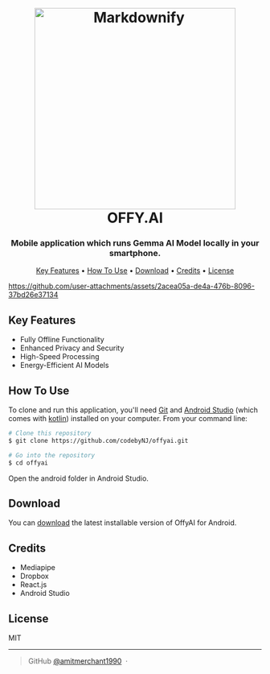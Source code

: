 
<h1 align="center">
  <br>
  <a href="http://www.amitmerchant.com/electron-markdownify"><img src="https://github.com/user-attachments/assets/f823fd93-dccb-4d1e-8973-9530114874a1" alt="Markdownify" width="400"></a>
  <br>
  OFFY.AI
  <br>
</h1>

<h3 align="center">Mobile application which runs Gemma AI Model locally in your smartphone.</h3>


<p align="center">
  <a href="#key-features">Key Features</a> •
  <a href="#how-to-use">How To Use</a> •
  <a href="#download">Download</a> •
  <a href="#credits">Credits</a> •
  <a href="#license">License</a>
</p>


https://github.com/user-attachments/assets/2acea05a-de4a-476b-8096-37bd26e37134




## Key Features

* Fully Offline Functionality
* Enhanced Privacy and Security
* High-Speed Processing
* Energy-Efficient AI Models

## How To Use

To clone and run this application, you'll need [Git](https://git-scm.com) and [Android Studio](https://developer.android.com/) (which comes with [kotlin](http://npmjs.com)) installed on your computer. From your command line:

```bash
# Clone this repository
$ git clone https://github.com/codebyNJ/offyai.git

# Go into the repository
$ cd offyai
```

Open the android folder in Android Studio.


## Download

You can [download](https://offyai.netlify.app/) the latest installable version of OffyAI for Android.


## Credits

- Mediapipe
- Dropbox
- React.js
- Android Studio


## License

MIT

---

> GitHub [@amitmerchant1990](https://github.com/codebyNJ) &nbsp;&middot;&nbsp;

